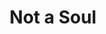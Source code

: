 ---
layout: music
category: songs
title: Not a Soul
short: notasoul
order: 1
aif: "/music/AAGreene_NotAsoul.aif"
mp3: "/music/AAGreene_NotAsoul.mp3"
ogg: "/music/AAGreene_NotAsoul.ogg"
---